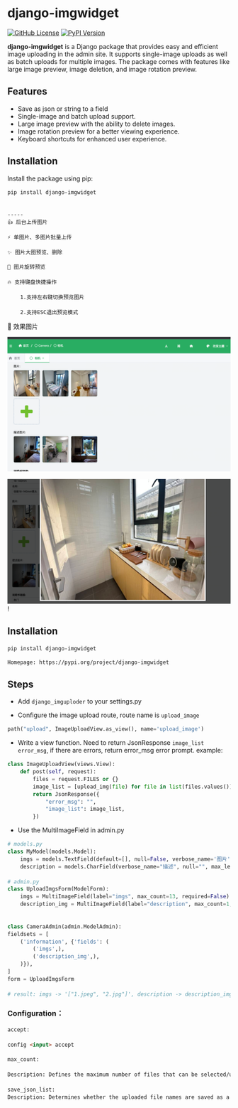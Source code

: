 # django-imgwidget

[![GitHub License](https://img.shields.io/github/license/RelaxedDong/django_imguploder)](https://opensource.org/licenses/MIT)
[![PyPI Version](https://img.shields.io/pypi/v/django-imgwidget)](https://pypi.org/project/django-imgwidget)

**django-imgwidget** is a Django package that provides easy and efficient image uploading in the admin site. It supports single-image uploads as well as batch uploads for multiple images. The package comes with features like large image preview, image deletion, and image rotation preview.

## Features
- Save as json or string to a field
- Single-image and batch upload support.
- Large image preview with the ability to delete images.
- Image rotation preview for a better viewing experience.
- Keyboard shortcuts for enhanced user experience.

## Installation

Install the package using pip:

```bash
pip install django-imgwidget


-----
👍 后台上传图片

⚡️ 单图片、多图片批量上传

✨ 图片大图预览、删除

🐰 图片旋转预览

🔥 支持键盘快捷操作

    1.支持左右键切换预览图片
    
    2.支持ESC退出预览模式
```

🌈 效果图片

![img_3.png](img_3.png)

![img_1.png](img_1.png)!

Installation
-----
`pip install django-imgwidget`

`Homepage: https://pypi.org/project/django-imgwidget`

Steps
-----
- Add `django_imguploder` to your settings.py

- Configure the image upload route, route name is `upload_image`

```python
path("upload", ImageUploadView.as_view(), name='upload_image')
```

- Write a view function.
Need to return JsonResponse `image_list error_msg`, if there are errors, return error_msg error prompt. example:
```python 
class ImageUploadView(views.View):
    def post(self, request):
        files = request.FILES or {}
        image_list = [upload_img(file) for file in list(files.values())]
        return JsonResponse({
            "error_msg": "",
            "image_list": image_list,
        })
```

- Use the MultiImageField in admin.py

```python
# models.py
class MyModel(models.Model):
    imgs = models.TextField(default=[], null=False, verbose_name='图片')
    description = models.CharField(verbose_name="描述", null="", max_length=100)
    
# admin.py  
class UploadImgsForm(ModelForm):
    imgs = MultiImageField(label="imgs", max_count=13, required=False)
    description_img = MultiImageField(label="description", max_count=1, required=False, save_json_list=False)


class CameraAdmin(admin.ModelAdmin):
fieldsets = [
    ('information', {'fields': (
        ('imgs',),
        ('description_img',),
    )}),
]
form = UploadImgsForm

# result: imgs -> '["1.jpeg", "2.jpg"]', description -> description_img.jpeg
```


### Configuration：
```html
accept:

config <input> accept

max_count:

Description: Defines the maximum number of files that can be selected/uploaded using the file input.

save_json_list:
Description: Determines whether the uploaded file names are saved as a JSON-formatted list or string.
```
